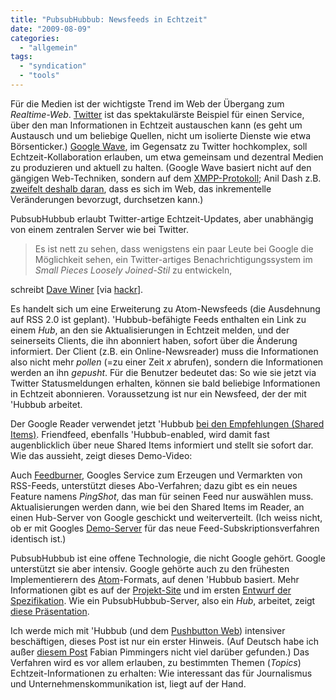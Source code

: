 ```yaml
---
title: "PubsubHubbub: Newsfeeds in Echtzeit"
date: "2009-08-09"
categories: 
  - "allgemein"
tags: 
  - "syndication"
  - "tools"
---
```


Für die Medien ist der wichtigste Trend im Web der Übergang zum _Realtime-Web_. [Twitter](http://twitter.com/ "Twitter / Home") ist das spektakulärste Beispiel für einen Service, über den man Informationen in Echtzeit austauschen kann (es geht um Austausch und um beliebige Quellen, nicht um isolierte Dienste wie etwa Börsenticker.) [Google Wave](http://wave.google.com/ "Google Wave Preview"), im Gegensatz zu Twitter hochkomplex, soll Echtzeit-Kollaboration erlauben, um etwa gemeinsam und dezentral Medien zu produzieren und aktuell zu halten. (Google Wave basiert nicht auf den gängigen Web-Techniken, sondern auf dem [XMPP-Protokoll](http://de.wikipedia.org/wiki/Extensible_Messaging_and_Presence_Protocol "Extensible Messaging and Presence Protocol – Wikipedia"); Anil Dash z.B. [zweifelt deshalb daran](http://dashes.com/anil/2009/08/what-works-the-web-way-vs-the-wave-way.html "What Works: The Web Way vs. The Wave Way - Anil Dash"), dass es sich im Web, das inkrementelle Veränderungen bevorzugt, durchsetzen kann.)

PubsubHubbub erlaubt Twitter-artige Echtzeit-Updates, aber unabhängig von einem zentralen Server wie bei Twitter.

> Es ist nett zu sehen, dass wenigstens ein paar Leute bei Google die Möglichkeit sehen, ein Twitter-artiges Benachrichtigungssystem im _Small Pieces Loosely Joined-Stil_ zu entwickeln,

schreibt [Dave Winer](http://www.scripting.com/stories/2009/07/10/googlesPubsubhubbub.html "It's nice to see that at least a few people at Google see the possibility of assembling a Twitter-like notification system with the Small Pieces, Loosely Joined approach.") \[via [hackr](http://hackr.de/ "hackr")\].

Es handelt sich um eine Erweiterung zu Atom-Newsfeeds (die Ausdehnung auf RSS 2.0 ist geplant). 'Hubbub-befähigte Feeds enthalten ein Link zu einem _Hub_, an den sie Aktualisierungen in Echtzeit melden, und der seinerseits Clients, die ihn abonniert haben, sofort über die Änderung informiert. Der Client (z.B. ein Online-Newsreader) muss die Informationen also nicht mehr _pollen_ (=zu einer Zeit _x_ abrufen), sondern die Informationen werden an ihn _gepusht_. Für die Benutzer bedeutet das: So wie sie jetzt via Twitter Statusmeldungen erhalten, können sie bald beliebige Informationen in Echtzeit abonnieren. Voraussetzung ist nur ein Newsfeed, der der mit 'Hubbub arbeitet.

Der Google Reader verwendet jetzt 'Hubbub [bei den Empfehlungen (Shared Items)](http://googlereader.blogspot.com/2009/08/pubsubhubbub-support-for-reader-shared.html "Official Google Reader Blog: PubSubHubbub support for Reader shared items"). Friendfeed, ebenfalls 'Hubbub-enabled, wird damit fast augenblicklich über neue Shared Items informiert und stellt sie sofort dar. Wie das aussieht, zeigt dieses Demo-Video:

Auch [Feedburner](http://feedburner.google.com "Feedburner"), Googles Service zum Erzeugen und Vermarkten von RSS-Feeds, unterstützt dieses Abo-Verfahren; dazu gibt es ein neues Feature namens _PingShot_, das man für seinen Feed nur auswählen muss. Aktualisierungen werden dann, wie bei den Shared Items im Reader, an einen Hub-Server von Google geschickt und weiterverteilt. (Ich weiss nicht, ob er mit Googles [Demo-Server](http://pubsubhubbub.appspot.com/ "Hub - PubSubHubbub") für das neue Feed-Subskriptionsverfahren identisch ist.)

PubsubHubbub ist eine offene Technologie, die nicht Google gehört. Google unterstützt sie aber intensiv. Google gehörte auch zu den frühesten Implementierern des [Atom](http://de.wikipedia.org/wiki/Atom_(Format) "Atom (Format) – Wikipedia")\-Formats, auf denen 'Hubbub basiert. Mehr Informationen gibt es auf der [Projekt-Site](http://code.google.com/p/pubsubhubbub/ "pubsubhubbub - Project Hosting on Google Code") und im ersten [Entwurf der Spezifikation](http://pubsubhubbub.googlecode.com/svn/trunk/pubsubhubbub-core-0.1.html "Draft: PubSubHubbub Core 0.1 -- Working Draft"). Wie ein PubsubHubbub-Server, also ein _Hub_, arbeitet, zeigt [diese Präsentation](http://docs.google.com/present/view?id=ajd8t6gk4mh2_34dvbpchfs "Updated Pubsubhubbub flow presentation").

Ich werde mich mit 'Hubbub (und dem [Pushbutton Web](http://dashes.com/anil/2009/07/the-pushbutton-web-realtime-becomes-real.html "The Pushbutton Web: Realtime Becomes Real - Anil Dash")) intensiver beschäftigen, dieses Post ist nur ein erster Hinweis. (Auf Deutsch habe ich außer [diesem Post](http://www.fabianpimminger.com/tech/pubsubhubbub/ "PubSubHubbub – Push für Nachrichten-Feeds - Tech - Fabian Pimminger") Fabian Pimmingers nicht viel darüber gefunden.) Das Verfahren wird es vor allem erlauben, zu bestimmten Themen (_Topics_) Echtzeit-Informationen zu erhalten: Wie interessant das für Journalismus und Unternehmenskommunikation ist, liegt auf der Hand.
